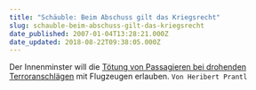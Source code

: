 ```yaml
---
title: "Schäuble: Beim Abschuss gilt das Kriegsrecht"
slug: schauble-beim-abschuss-gilt-das-kriegsrecht
date_published: 2007-01-04T13:28:21.000Z
date_updated: 2018-08-22T09:38:05.000Z
---
```


Der Innenminster will die [Tötung von Passagieren bei drohenden Terroranschlägen](http://www.sueddeutsche.de/,tt2m4/deutschland/artikel/739/96643/) mit Flugzeugen erlauben.
`Von Heribert Prantl`
